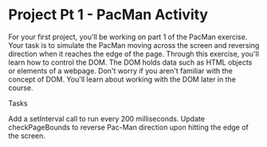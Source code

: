 # Project Pt 1 - PacMan Activity
For your first project, you'll be working on part 1 of the PacMan exercise. Your task is to simulate the PacMan moving across the screen and reversing direction when it reaches the edge of the page. Through this exercise, you'll learn how to control the DOM. The DOM holds data such as HTML objects or elements of a webpage. Don't worry if you aren't familiar with the concept of DOM. You'll learn about working with the DOM later in the course.

Tasks

Add a setInterval call to run every 200 milliseconds.
Update checkPageBounds to reverse Pac-Man direction upon hitting the edge of the screen.
 
